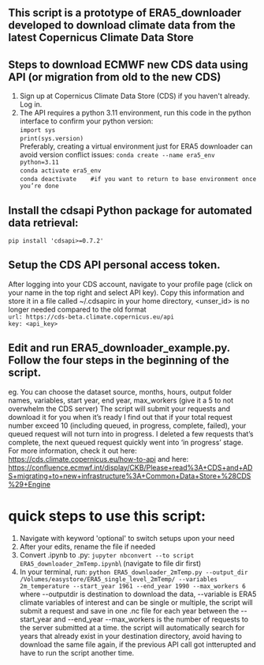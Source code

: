 ## This script is a prototype of ERA5_downloader developed to download climate data from the latest Copernicus Climate Data Store

## Steps to download ECMWF new CDS data using API (or migration from old to the new CDS)
1. Sign up at Copernicus Climate Data Store (CDS) if you haven't already. Log in.
2. The API requires a python 3.11 environment, run this code in the python interface to confirm your python version:\
`import sys`\
`print(sys.version)`\
Preferably, creating a virtual environment just for ERA5 downloader can avoid version conflict issues:
`conda create --name era5_env python=3.11`\
`conda activate era5_env`\
`conda deactivate	 #if you want to return to base environment once you’re done`
## Install the cdsapi Python package for automated data retrieval:
`pip install 'cdsapi>=0.7.2'`
## Setup the CDS API personal access token.
After logging into your CDS account, navigate to your profile page (click on your name in the top right and select API key).
Copy this information and store it in a file called ~/.cdsapirc in your home directory, <unser_id> is no longer needed compared to the old format\
`url: https://cds-beta.climate.copernicus.eu/api`\
`key: <api_key> `
## Edit and run ERA5_downloader_example.py. Follow the four steps in the beginning of the script.
eg. You can choose the dataset source, months, hours, output folder names, variables, start year, end year, max_workers (give it a 5 to not overwhelm the CDS server)
The script will submit your requests and download it for you when it’s ready
I find out that if your total request number exceed 10 (including queued, in progress, complete, failed), your queued request will not turn into in progress. I deleted a few requests that’s complete, the next queued request quickly went into ‘in progress’ stage.  
For more information, check it out here: https://cds.climate.copernicus.eu/how-to-api and here: https://confluence.ecmwf.int/display/CKB/Please+read%3A+CDS+and+ADS+migrating+to+new+infrastructure%3A+Common+Data+Store+%28CDS%29+Engine 

# quick steps to use this script:
1. Navigate with keyword 'optional' to switch setups upon your need
2. After your edits, rename the file if needed
3. Convert .ipynb to .py: `jupyter nbconvert --to script ERA5_downloader_2mTemp.ipynb`\ (navigate to file dir first)
4. In your terminal, run: 
   `python ERA5_downloader_2mTemp.py --output_dir /Volumes/easystore/ERA5_single_level_2mTemp/ --variables 2m_temperature --start_year 1961 --end_year 1990 --max_workers 6`
   where --outputdir is destination to download the data, --variable is ERA5 climate variables of interest and can be single or multiple, 
   the script will submit a request and save in one .nc file for each year between the --start_year and --end_year 
   --max_workers is the number of requests to the server submitted at a time.
   the script will automatically search for years that already exist in your destination directory, 
   avoid having to download the same file again, if the previous API call got intterupted and have to run the script another time.
